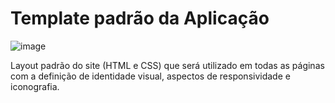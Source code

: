 # Template padrão da Aplicação

![image](https://github.com/ICEI-PUC-Minas-PMV-ADS/pmv-ads-2024-1-e1-proj-web-t3-beveragesentry/assets/126877154/acda3abf-7cd5-4f7a-845f-729a755b610b)

Layout padrão do site (HTML e CSS) que será utilizado em todas as páginas com a definição de identidade visual, aspectos de responsividade e iconografia.
